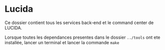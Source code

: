 # Lucida

Ce dossier contient tous les services back-end et le command center de LUCIDA.

Lorsque toutes les dependances presentes dans le dossier `../tools` ont ete installée, lancer un terminal et lancer la commande `make`

